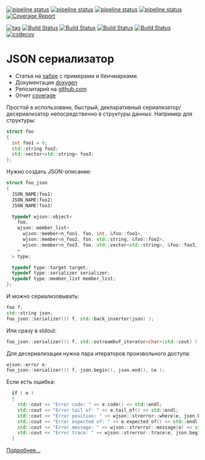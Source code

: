 [![pipeline status](https://gitlab.mamba.ru/cpp/wjson/badges/master/pipeline.svg)](https://gitlab.mamba.ru/cpp/wjson/commits/master)
[![pipeline status](https://gitlab.mamba.ru/cpp/wjson/badges/pre-release/pipeline.svg)](https://gitlab.mamba.ru/cpp/wjson/commits/master)
[![pipeline status](https://gitlab.mamba.ru/cpp/wjson/badges/devel/pipeline.svg)](https://gitlab.mamba.ru/cpp/wjson/commits/devel)
[![pipeline status](https://gitlab.mamba.ru/cpp/wjson/badges/wip-devel/pipeline.svg)](https://gitlab.mamba.ru/cpp/wjson/commits/wip-devel)
[![Coverage Report](https://gitlab.mamba.ru/cpp/wjson/badges/pre-release/coverage.svg)](https://gitlab.mamba.ru/cpp/wjson/commits/master)

[![tag](https://img.shields.io/github/v/tag/mambaru/wjson.svg?sort=semver)](https://github.com/mambaru/wjson/tree/master)
[![Build Status](https://github.com/mambaru/wjson/workflows/C++%20CI/badge.svg?branch=master)](https://github.com/mambaru/wjson/tree/master)
[![Build Status](https://github.com/mambaru/wjson/workflows/C++%20CI/badge.svg?branch=mambaru)](https://github.com/mambaru/wjson/tree/mambaru)
[![Build Status](https://travis-ci.com/mambaru/wjson.svg?branch=master)](https://travis-ci.com/mambaru/wjson)
[![Build Status](https://travis-ci.com/mambaru/wjson.svg?branch=mambaru)](https://travis-ci.com/mambaru/wjson)
[![codecov](https://codecov.io/gh/mambaru/wjson/branch/master/graph/badge.svg)](https://codecov.io/gh/mambaru/wjson)

# JSON сериализатор

* Статья на [хабре](https://habrahabr.ru/post/311262/) с примерами и бенчмарками.
* Документация [doxygen](https://mambaru.github.io/wjson/index.html)
* Репозитарий на [github.com](https://github.com/mambaru/wjson)
* Отчет [coverage](https://migashko.github.io/faslib/cov-report/index.html)

Простой в использовани, быстрый, декларативный сериализатор/десериализатор непосредственно в структуры данных.
Например для структуры:

```cpp
struct foo
{
  int foo1 = 0;
  std::string foo2;
  std::vector<std::string> foo3;
};
```

Нужно создать JSON-описание:
```cpp
struct foo_json
{
  JSON_NAME(foo1)
  JSON_NAME(foo2)
  JSON_NAME(foo3)

  typedef wjson::object<
    foo,
    wjson::member_list<
      wjson::member<n_foo1, foo, int, &foo::foo1>,
      wjson::member<n_foo2, foo, std::string, &foo::foo2>,
      wjson::member<n_foo3, foo, std::vector<std::string>, &foo::foo3, iow::json::vector_of_strings<10> >
    >
  > type;

  typedef type::target target;
  typedef type::serializer serializer;
  typedef type::member_list member_list;
};
```
И можно сериализовывать:
```cpp
foo f;
std::string json;
foo_json::serializer()( f, std::back_inserter(json) );
```
Или сразу в stdout:
```cpp
foo_json::serializer()( f, std::ostreambuf_iterator<char>(std::cout) );
```
Для десериализации нужна пара итераторов произвольного доступа:
```cpp
wjson::error e;
foo_json::serializer()( f, json.begin(), json.end(), &e );
```
Если есть ошибка:
```cpp
  if ( e )
  {
    std::cout << "Error code: " << e.code() << std::endl;
    std::cout << "Error tail of: " << e.tail_of() << std::endl;
    std::cout << "Error position: " << wjson::strerror::where(e, json.begin(), json.end() ) << std::endl;
    std::cout << "Error expected of: " << e.expected_of() << std::endl;
    std::cout << "Error message: " << wjson::strerror::message(e) << std::endl;
    std::cout << "Error trace: " << wjson::strerror::trace(e, json.begin(), json.end()) << std::endl;
  }
```

[Подробнее...](https://github.com/mambaru/wjson/wiki)
